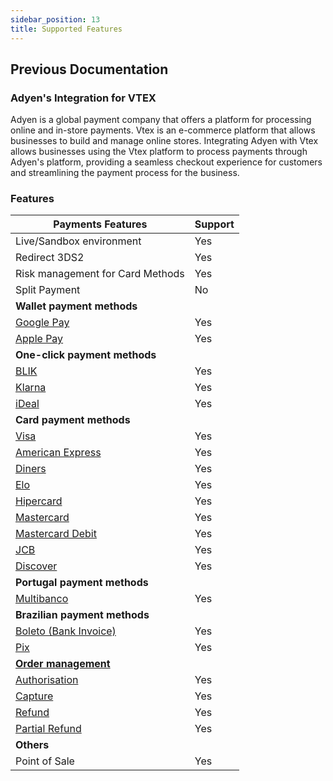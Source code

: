 ```yaml
---
sidebar_position: 13
title: Supported Features
---
```



## Previous Documentation

### Adyen's Integration for VTEX

Adyen is a global payment company that offers a platform for processing online and in-store payments. Vtex is an e-commerce platform that allows businesses to build and manage online stores. Integrating Adyen with Vtex allows businesses using the Vtex platform to process payments through Adyen's platform, providing a seamless checkout experience for customers and streamlining the payment process for the business.

### Features

| **Payments Features**                                                                   | Support |
|---------------------------------------------------------------------------------------| ------- |
| Live/Sandbox environment                                                                | Yes     |
| Redirect 3DS2                                                                           | Yes     |
| Risk management for Card Methods                                                        | Yes     |
| Split Payment                                                                           | No      |
| **Wallet payment methods**                                                              |         |
| [Google Pay](https://docs.adyen.com/payment-methods/google-pay)                         | Yes     |
| [Apple Pay](https://docs.adyen.com/payment-methods/apple-pay)                           | Yes     |
| **One-click payment methods**                                                           |         |
| [BLIK](https://docs.adyen.com/payment-methods/blik)                                     | Yes     |
| [Klarna](https://docs.adyen.com/payment-methods/klarna)                                 | Yes     |
| [iDeal](https://docs.adyen.com/payment-methods/ideal)                                   | Yes     |
| **Card payment methods**                                                                |         |
| [Visa](https://docs.adyen.com/payment-methods/cards)                                    | Yes     |
| [American Express](https://docs.adyen.com/payment-methods/cards)                        | Yes     |
| [Diners](https://docs.adyen.com/payment-methods/cards)                                  | Yes     |
| [Elo](https://docs.adyen.com/payment-methods/cards)                                     | Yes     |
| [Hipercard](https://docs.adyen.com/payment-methods/cards)                               | Yes     |
| [Mastercard](https://docs.adyen.com/payment-methods/cards)                              | Yes     |
| [Mastercard Debit](https://docs.adyen.com/payment-methods/cards)                        | Yes     |
| [JCB](https://docs.adyen.com/payment-methods/cards)                                     | Yes     |
| [Discover](https://docs.adyen.com/payment-methods/cards)                                | Yes     |
| **Portugal payment methods**                                                            |         |
| [Multibanco](https://docs.adyen.com/payment-methods/multibanco)                         | Yes     |
| **Brazilian payment methods**                                                           |         |
| [Boleto (Bank Invoice)](https://docs.adyen.com/payment-methods/boleto-bancario)         | Yes     |
| [Pix](https://docs.adyen.com/payment-methods/pix)                                       | Yes     |
| [**Order management**](https://docs.adyen.com/issuing/payment-stages#page-introduction) |         |
| [Authorisation](https://docs.adyen.com/issuing/payment-stages#authorisation)            | Yes     |
| [Capture](https://docs.adyen.com/issuing/payment-stages#captures)                       | Yes     |
| [Refund](https://docs.adyen.com/issuing/payment-stages#refunds)                         | Yes     |
| [Partial Refund](https://docs.adyen.com/issuing/payment-stages#refunds)                 | Yes     |
| **Others**                                                                              |         |
| Point of Sale                                                                           | Yes     |

